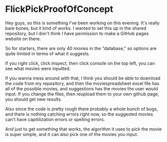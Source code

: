 # FlickPickProofOfConcept
Hey guys, so this is something I've been working on this evening. It's really bare bones, but it kind of works. I wanted to set this up in the shared repository, but I don't think I have permission to make a GitHub pages website on there. 

So for starters, there are only 40 movies in the "database," so options are quite limited in terms of what it suggests.

If you right click, click inspect, then click console on the top left, you can see what movies were inputted.

If you wanna mess around with that, I think you should be able to download the code from my repository, and then the moviespreadsheet excel file has all of the possible movies, and suggestions has the movies the user would input. If you change the files, then reupload them to your own github page, you should get new results.

Also since the code is pretty rough there probably a whole bunch of bugs, and there is nothing catching errors right now, so the suggested movies can't have capitilization errors 
or spelling errors.

And just to get something that works, the algorithm it uses to pick the movie is super simple, and it can also pick one of the movies you input.
